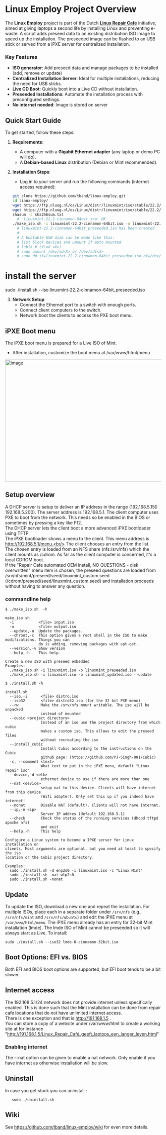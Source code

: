 # Linux Employ Project Overview

The **Linux Employ** project is part of the Dutch [**Linux Repair Cafe**](https://www.repaircafe.org/linux-repair-cafe/) initiative, aimed at giving laptops a second life by installing Linux and preventing e-waste. A script adds preseed data to an existing distribution ISO image to speed up the installation.
The preseeded image can be flashed to an USB stick or served from a iPXE server for centralized installation.

### Key Features
- **ISO generator**: Add preseed data and manage packages to be installed (add, remove or update)
- **Centralized Installation Server**: Ideal for multiple installations, reducing the need for USB sticks.
- **Live CD Boot**: Quickly boot into a Live CD without installation.
- **Preseeded Installations**: Automate the installation process with preconfigured settings.
- **No internet needed**: Image is stored on server

## Quick Start Guide

To get started, follow these steps:

1. **Requirements**:
   - A computer with a **Gigabit Ethernet adapter** (any laptop or demo PC will do).
   - A **Debian-based Linux** distribution (Debian or Mint recommended).

2. **Installation Steps**:
   - Log in to your server and run the following commands (internet access required):
   ```bash
   git clone https://github.com/tband/linux-employ.git 
   cd linux-employ/
   wget https://ftp.nluug.nl/os/Linux/distr/linuxmint/iso/stable/22.2/linuxmint-22.2-cinnamon-64bit.iso
   wget https://ftp.nluug.nl/os/Linux/distr/linuxmint/iso/stable/22.2/sha256sum.txt
   shasum -c sha256sum.txt
     #  linuxmint-22.2-cinnamon-64bit.iso: OK
   ./make_iso.sh -i linuxmint-22.2-cinnamon-64bit.iso -o linuxmint-22.2-cinnamon-64bit_preseeded.iso --update
     # linuxmint-22.2-cinnamon-64bit_preseeded.iso has been created
     #
     # A bootable USB disk can be made like this:
     # list block devices and umount if auto mounted
     # lsblk # (find <X>)
     # sudo umount /dev/sd<X> or /dev/sd1<X>
     # sudo dd if=linuxmint-22.2-cinnamon-64bit_preseeded.iso of=/dev/sd<X> oflag=direct bs=4M status=progress
# install the server 
   sudo ./install.sh --iso linuxmint-22.2-cinnamon-64bit_preseeded.iso

 3. **Network Setup**:
    - Connect the Ethernet port to a switch with enough ports.
    - Connect client computers to the switch.
    - Network boot the clients to access the PXE boot menu.


## iPXE Boot menu
The iPXE boot menu is prepared for a Live ISO of Mint.

- After installation, customize the boot menu at /var/www/html/menu

<img width="716" height="393" alt="image" src="https://github.com/user-attachments/assets/f71b35d7-f888-4ce6-a781-b7daf4e78493" />

## Setup overview
A DHCP server is setup to deliver an IP address in the range (192.168.5.150 192.168.5.200). The server address is 192.168.5.1. The client computer uses PXE to boot from the network. This needs so be enabled in the BIOS or sometimes by pressing a key like F12.<br/>
The DHCP server lets the client boot a more advanced iPXE bootloader using TFTP<br/>
The iPXE bootloader shows a menu to the client. This menu address is http://192.168.5.1/menu.<br/>
The client chooses an entry from the list.<br/>
The chosen entry is loaded from an NFS share (nfs:/srv/nfs) which the client mounts as /cdrom. As far as the client computer is concerned, it's a local CDROM boot.<br/>
If the "Repair Cafe automated OEM install, NO QUESTIONS - disk overwritten" menu item is chosen, the preseed questions are loaded from /srv/nfs/mint/preseed/seed/linuxmint_custom.seed (/cdrom/preseed/seed/linuxmint_custom.seed) and installation proceeds without having to answer any question.
### commandline help
```
$ ./make_iso.sh  -h

make_iso.sh
  -i           <file> input.iso
  -o           <file> output.iso
  --update,-u  Update the packages.
  --chroot,-c  This option gives a root shell in the ISO to make modifications. Things you can
               do is adding, removing packages with apt-get.
  --version,-v Show version
  --help,-h    This help

Create a new ISO with preseed embedded
Examples:
  ./make_iso.sh -i linuxmint.iso -o linuxmint_preseeded.iso
  ./make_iso.sh -i linuxmint.iso -o linuxmint_updated.iso --update
```

```
$ ./install.sh -h

install.sh
  --iso,-i      <file> distro.iso
  --iso32       <file> distro32.iso (for the 32 bit PXE menu)
  --rw          Make the /srv/nfs mount writable. The iso will be unpacked
                instead of mounted
  --cubic <project directory>
                Instead of an iso use the project directory from which cubic
                makes a custom iso. This allows to edit the preseed files
                without recreating the iso
  --install_cubic
                Install Cubic according to the instructions on the Cubic 
                github page: (https://github.com/PJ-Singh-001/Cubic)
  -c, --comment <text>
                What text to put in the iPXE menu, default "Linux repair iso"
  --device,-d <eth>
                ethernet device to use if there are more than one
  --nat <device>
                setup nat to this device. Clients will have internet from this device
                (Wifi adapter). Only set this up if you indeed have internet!
  --nonat       Disable NAT (default). Clients will not have internet.
  --ip,-n <ip>
                Server IP addres (default 192.168.5.1)
  --check       Check the status of the running services (dhcpd tftpd apache nfs)
                and exit
  --help,-h     This help

Configure a Linux system to become a IPXE server for Linux installation on
clients. Most arguments are optional, but you need at least to specify the iso
location or the Cubic project directory.
  
Examples:
  sudo ./install.sh -d enp2s0 -i linuxmint.iso -c "Linux Mint"
  sudo ./install.sh -nat wlp2s0
  sudo ./install.sh -nonat

```

## Update
To update the ISO, download a new one and repeat the installation. For multiple ISOs, place each in a separate folder under `/srv/nfs` (e.g., `/srv/nfs/mint` and `/srv/nfs/ubuntu`) and edit the iPXE menu at `/var/www/html/menu`.
The iPXE menu already has an entry for 32-bit Mint installation (lmde). The lmde ISO of Mint cannot be preseeded so it will always start as Live. To install:
```
sudo ./install.sh --iso32 lmde-6-cinnamon-32bit.iso
```

## Boot Options: EFI vs. BIOS
Both EFI and BIOS boot options are supported, but EFI boot tends to be a bit slower.
## Internet access
The 192.168.5.1/24 network does not provide internet unless specifically enabled.
This is done such that the Mint installation can be done from repair cafe locations that do not have unlimited internet access.<br/>
There is one exception and that is http://191.168.1.5 .<br/>
You can store a copy of a website under /var/www/html to create a working site at 
for instance "http://191.168.1.5/Linux_Repair_Café_geeft_laptops_een_langer_leven.html"
### Enabling internet
The --nat option can be given to enable a nat network. Only enable if you have internet as otherwise installation will be slow.
## Uninstall
In case you get stuck you can uninstall :
```
   sudo ./uninstall.sh
```
## Wiki
See https://github.com/tband/linux-employ/wiki for even more details.
